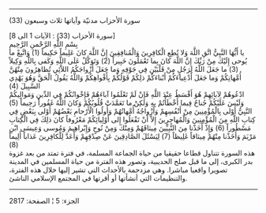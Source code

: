 ------------------------------------------------------------------------

(33) سورة الأحزاب مدنيّة وآياتها ثلاث وسبعون  
  
\[سورة الأحزاب (33) : الآيات 1 الى 8\]  
بِسْمِ اللَّهِ الرَّحْمنِ الرَّحِيمِ  
يا أَيُّهَا النَّبِيُّ اتَّقِ اللَّهَ وَلا تُطِعِ الْكافِرِينَ وَالْمُنافِقِينَ إِنَّ اللَّهَ كانَ عَلِيماً
حَكِيماً (1) وَاتَّبِعْ ما يُوحى إِلَيْكَ مِنْ رَبِّكَ إِنَّ اللَّهَ كانَ بِما تَعْمَلُونَ خَبِيراً (2)
وَتَوَكَّلْ عَلَى اللَّهِ وَكَفى بِاللَّهِ وَكِيلاً (3) ما جَعَلَ اللَّهُ لِرَجُلٍ مِنْ قَلْبَيْنِ فِي جَوْفِهِ
وَما جَعَلَ أَزْواجَكُمُ اللاَّئِي تُظاهِرُونَ مِنْهُنَّ أُمَّهاتِكُمْ وَما جَعَلَ أَدْعِياءَكُمْ أَبْناءَكُمْ
ذلِكُمْ قَوْلُكُمْ بِأَفْواهِكُمْ وَاللَّهُ يَقُولُ الْحَقَّ وَهُوَ يَهْدِي السَّبِيلَ (4)  
ادْعُوهُمْ لِآبائِهِمْ هُوَ أَقْسَطُ عِنْدَ اللَّهِ فَإِنْ لَمْ تَعْلَمُوا آباءَهُمْ فَإِخْوانُكُمْ فِي الدِّينِ
وَمَوالِيكُمْ وَلَيْسَ عَلَيْكُمْ جُناحٌ فِيما أَخْطَأْتُمْ بِهِ وَلكِنْ ما تَعَمَّدَتْ قُلُوبُكُمْ وَكانَ اللَّهُ
غَفُوراً رَحِيماً (5) النَّبِيُّ أَوْلى بِالْمُؤْمِنِينَ مِنْ أَنْفُسِهِمْ وَأَزْواجُهُ أُمَّهاتُهُمْ وَأُولُوا
الْأَرْحامِ بَعْضُهُمْ أَوْلى بِبَعْضٍ فِي كِتابِ اللَّهِ مِنَ الْمُؤْمِنِينَ وَالْمُهاجِرِينَ إِلاَّ أَنْ
تَفْعَلُوا إِلى أَوْلِيائِكُمْ مَعْرُوفاً كانَ ذلِكَ فِي الْكِتابِ مَسْطُوراً (6) وَإِذْ أَخَذْنا مِنَ
النَّبِيِّينَ مِيثاقَهُمْ وَمِنْكَ وَمِنْ نُوحٍ وَإِبْراهِيمَ وَمُوسى وَعِيسَى ابْنِ مَرْيَمَ وَأَخَذْنا مِنْهُمْ
مِيثاقاً غَلِيظاً (7) لِيَسْئَلَ الصَّادِقِينَ عَنْ صِدْقِهِمْ وَأَعَدَّ لِلْكافِرِينَ عَذاباً أَلِيماً (8)  
هذه السورة تتناول قطاعا حقيقيا من حياة الجماعة المسلمة، في فترة تمتد من
بعد غزوة بدر الكبرى، إلى ما قبل صلح الحديبية، وتصور هذه الفترة من حياة
المسلمين في المدينة تصويرا واقعيا مباشرا. وهي مزدحمة بالأحداث التي تشير
إليها خلال هذه الفترة، والتنظيمات التي أنشأتها أو أقرتها في المجتمع
الإسلامي الناشئ.

------------------------------------------------------------------------

الجزء: 5 ¦ الصفحة: 2817

